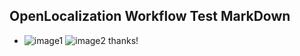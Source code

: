 ## OpenLocalization Workflow Test MarkDown
* ![image1](.\b2fcfda6-ed1b-4191-89b1-16992ecac704.png)   ![image2](.\0d876a53-5cb7-4396-9291-4c873a4b65de.png) 
thanks!